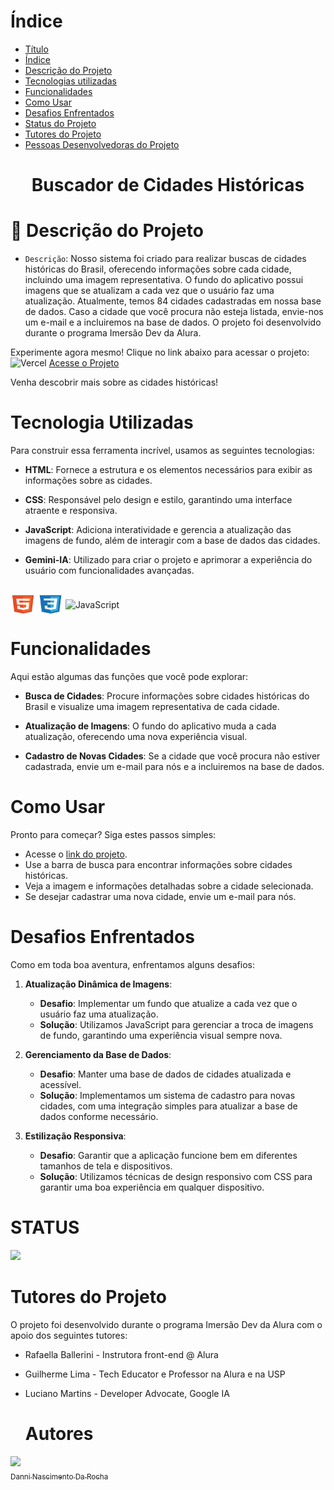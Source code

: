 # Índice

* [Título](#buscador-de-cidades-historicas)
* [Índice](#índice)
* [Descrição do Projeto](#hammer-descrição-do-projeto)
* [Tecnologias utilizadas](#tecnologias-utilizadas)
* [Funcionalidades](#funcionalidades)
* [Como Usar](#como-usar)
* [Desafios Enfrentados](#desafios-enfrentados)
* [Status do Projeto](#status-do-projeto)
* [Tutores do Projeto](#tutores-do-projeto)
* [Pessoas Desenvolvedoras do Projeto](#autores)

<h1 align="center"> Buscador de Cidades Históricas </h1>

# :hammer: Descrição do Projeto

- `Descrição`: Nosso sistema foi criado para realizar buscas de cidades históricas do Brasil, oferecendo informações sobre cada cidade, incluindo uma imagem representativa. O fundo do aplicativo possui imagens que se atualizam a cada vez que o usuário faz uma atualização. Atualmente, temos 84 cidades cadastradas em nossa base de dados. Caso a cidade que você procura não esteja listada, envie-nos um e-mail e a incluiremos na base de dados. O projeto foi desenvolvido durante o programa Imersão Dev da Alura.

Experimente agora mesmo! Clique no link abaixo para acessar o projeto:
![Vercel](https://img.shields.io/badge/vercel-%23000000.svg?style=for-the-badge&logo=vercel&logoColor=white) [Acesse o Projeto](https://cidades-historicas-drab.vercel.app)

Venha descobrir mais sobre as cidades históricas!

##
# Tecnologia Utilizadas

Para construir essa ferramenta incrível, usamos as seguintes tecnologias:

- **HTML**: Fornece a estrutura e os elementos necessários para exibir as informações sobre as cidades.
  
- **CSS**: Responsável pelo design e estilo, garantindo uma interface atraente e responsiva.
  
- **JavaScript**: Adiciona interatividade e gerencia a atualização das imagens de fundo, além de interagir com a base de dados das cidades.

- **Gemini-IA**: Utilizado para criar o projeto e aprimorar a experiência do usuário com funcionalidades avançadas.

<div style="display: inline_block"><br>
  <img align="center" alt="HTML" height="30" width="40" src="https://raw.githubusercontent.com/devicons/devicon/master/icons/html5/html5-original.svg">
  <img align="center" alt="CSS" height="30" width="40" src="https://raw.githubusercontent.com/devicons/devicon/master/icons/css3/css3-original.svg">
  <img align="center" alt="JavaScript" height="30" width="80" src="https://img.shields.io/badge/JavaScript-323330?style=for-the-badge&logo=javascript&logoColor=F7DF1E">
</div>

##
# Funcionalidades

Aqui estão algumas das funções que você pode explorar:

- **Busca de Cidades**: Procure informações sobre cidades históricas do Brasil e visualize uma imagem representativa de cada cidade.
  
- **Atualização de Imagens**: O fundo do aplicativo muda a cada atualização, oferecendo uma nova experiência visual.
  
- **Cadastro de Novas Cidades**: Se a cidade que você procura não estiver cadastrada, envie um e-mail para nós e a incluiremos na base de dados.

##
# Como Usar

Pronto para começar? Siga estes passos simples:

- Acesse o [link do projeto](https://cidades-historicas-drab.vercel.app).
- Use a barra de busca para encontrar informações sobre cidades históricas.
- Veja a imagem e informações detalhadas sobre a cidade selecionada.
- Se desejar cadastrar uma nova cidade, envie um e-mail para nós.

##
# Desafios Enfrentados

Como em toda boa aventura, enfrentamos alguns desafios:

1. **Atualização Dinâmica de Imagens**:  
   - **Desafio**: Implementar um fundo que atualize a cada vez que o usuário faz uma atualização.
   - **Solução**: Utilizamos JavaScript para gerenciar a troca de imagens de fundo, garantindo uma experiência visual sempre nova.

2. **Gerenciamento da Base de Dados**:  
   - **Desafio**: Manter uma base de dados de cidades atualizada e acessível.
   - **Solução**: Implementamos um sistema de cadastro para novas cidades, com uma integração simples para atualizar a base de dados conforme necessário.

3. **Estilização Responsiva**:  
   - **Desafio**: Garantir que a aplicação funcione bem em diferentes tamanhos de tela e dispositivos.
   - **Solução**: Utilizamos técnicas de design responsivo com CSS para garantir uma boa experiência em qualquer dispositivo.

# STATUS
<img src="http://img.shields.io/static/v1?label=STATUS&message=CONCLUIDO&color=GREEN&style=for-the-badge"/>

# Tutores do Projeto

O projeto foi desenvolvido durante o programa Imersão Dev da Alura com o apoio dos seguintes tutores:

- Rafaella Ballerini - Instrutora front-end @ Alura
- Guilherme Lima - Tech Educator e Professor na Alura e na USP
- Luciano Martins - Developer Advocate, Google IA

  # Autores

[<img loading="lazy" src="https://avatars.githubusercontent.com/u/124941926?v=4" width=115><br><sub>Danni Nascimento Da Rocha</sub>](https://github.com/DanniNascimento)

##

